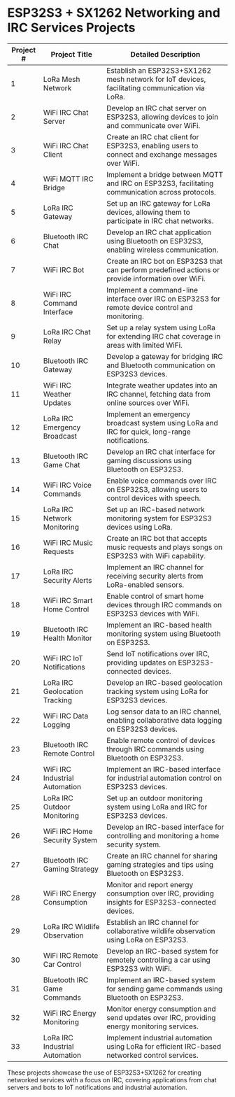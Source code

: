 # ESP32S3 + SX1262 Networking and IRC Services Projects

| Project # | Project Title                             | Detailed Description                                               |
|-----------|-------------------------------------------|---------------------------------------------------------------------|
| 1         | LoRa Mesh Network                         | Establish an ESP32S3+SX1262 mesh network for IoT devices, facilitating communication via LoRa. |
| 2         | WiFi IRC Chat Server                      | Develop an IRC chat server on ESP32S3, allowing devices to join and communicate over WiFi. |
| 3         | WiFi IRC Chat Client                      | Create an IRC chat client for ESP32S3, enabling users to connect and exchange messages over WiFi. |
| 4         | WiFi MQTT IRC Bridge                      | Implement a bridge between MQTT and IRC on ESP32S3, facilitating communication across protocols. |
| 5         | LoRa IRC Gateway                          | Set up an IRC gateway for LoRa devices, allowing them to participate in IRC chat networks. |
| 6         | Bluetooth IRC Chat                        | Develop an IRC chat application using Bluetooth on ESP32S3, enabling wireless communication. |
| 7         | WiFi IRC Bot                              | Create an IRC bot on ESP32S3 that can perform predefined actions or provide information over WiFi. |
| 8         | WiFi IRC Command Interface                | Implement a command-line interface over IRC on ESP32S3 for remote device control and monitoring. |
| 9         | LoRa IRC Chat Relay                       | Set up a relay system using LoRa for extending IRC chat coverage in areas with limited WiFi. |
| 10        | Bluetooth IRC Gateway                     | Develop a gateway for bridging IRC and Bluetooth communication on ESP32S3 devices. |
| 11        | WiFi IRC Weather Updates                  | Integrate weather updates into an IRC channel, fetching data from online sources over WiFi. |
| 12        | LoRa IRC Emergency Broadcast              | Implement an emergency broadcast system using LoRa and IRC for quick, long-range notifications. |
| 13        | Bluetooth IRC Game Chat                   | Develop an IRC chat interface for gaming discussions using Bluetooth on ESP32S3. |
| 14        | WiFi IRC Voice Commands                   | Enable voice commands over IRC on ESP32S3, allowing users to control devices with speech. |
| 15        | LoRa IRC Network Monitoring               | Set up an IRC-based network monitoring system for ESP32S3 devices using LoRa. |
| 16        | WiFi IRC Music Requests                   | Create an IRC bot that accepts music requests and plays songs on ESP32S3 with WiFi capability. |
| 17        | LoRa IRC Security Alerts                  | Implement an IRC channel for receiving security alerts from LoRa-enabled sensors. |
| 18        | WiFi IRC Smart Home Control               | Enable control of smart home devices through IRC commands on ESP32S3 devices with WiFi. |
| 19        | Bluetooth IRC Health Monitor              | Implement an IRC-based health monitoring system using Bluetooth on ESP32S3. |
| 20        | WiFi IRC IoT Notifications                | Send IoT notifications over IRC, providing updates on ESP32S3-connected devices. |
| 21        | LoRa IRC Geolocation Tracking            | Develop an IRC-based geolocation tracking system using LoRa for ESP32S3 devices. |
| 22        | WiFi IRC Data Logging                     | Log sensor data to an IRC channel, enabling collaborative data logging on ESP32S3 devices. |
| 23        | Bluetooth IRC Remote Control              | Enable remote control of devices through IRC commands using Bluetooth on ESP32S3. |
| 24        | WiFi IRC Industrial Automation           | Implement an IRC-based interface for industrial automation control on ESP32S3 devices. |
| 25        | LoRa IRC Outdoor Monitoring               | Set up an outdoor monitoring system using LoRa and IRC for ESP32S3 devices. |
| 26        | WiFi IRC Home Security System             | Develop an IRC-based interface for controlling and monitoring a home security system. |
| 27        | Bluetooth IRC Gaming Strategy             | Create an IRC channel for sharing gaming strategies and tips using Bluetooth on ESP32S3. |
| 28        | WiFi IRC Energy Consumption               | Monitor and report energy consumption over IRC, providing insights for ESP32S3-connected devices. |
| 29        | LoRa IRC Wildlife Observation             | Establish an IRC channel for collaborative wildlife observation using LoRa on ESP32S3. |
| 30        | WiFi IRC Remote Car Control               | Develop an IRC-based system for remotely controlling a car using ESP32S3 with WiFi. |
| 31        | Bluetooth IRC Game Commands               | Implement an IRC-based system for sending game commands using Bluetooth on ESP32S3. |
| 32        | WiFi IRC Energy Monitoring                | Monitor energy consumption and send updates over IRC, providing energy monitoring services. |
| 33        | LoRa IRC Industrial Automation            | Implement industrial automation using LoRa for efficient IRC-based networked control services. |

These projects showcase the use of ESP32S3+SX1262 for creating networked services with a focus on IRC, covering applications from chat servers and bots to IoT notifications and industrial automation.
